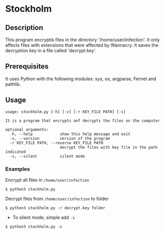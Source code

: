 # Stockholm

## Description

This program encryptis files in the directory '/home/user/infection'. 
It only affects files with extensions that were affected by Wannacry.
It saves the decryption key in a file called 'decrypt.key'.

## Prerequisites

It uses Python with the following modules: sys, os, argparse, Fernet and pathlib.

## Usage

```
usage: stockholm.py [-h] [-v] [-r KEY_FILE PATH] [-s]

It is a program that encrypts anf decrypts the files on the computer

optional arguments:
  -h, --help            show this help message and exit
  -v, --version         version of the program
  -r KEY_FILE PATH, --reverse KEY_FILE PATH
                        decrypt the files with key file in the path indicated
  -s, --silent          silent mode
```
### Examples

Encrypt all files in `/home/user/infection`

```shell
$ python3 stockholm.py
```

Decrypt files from `/home/user/infection` to folder

```shell
$ python3 stockholm.py -r decrypt.key folder
```

- To silent mode, simple add `-s`

```shell
$ python3 stockholm.py -s
```
